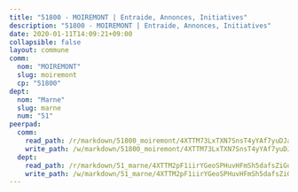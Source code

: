 ```yaml
---
title: "51800 - MOIREMONT | Entraide, Annonces, Initiatives"
description: "51800 - MOIREMONT | Entraide, Annonces, Initiatives"
date: 2020-01-11T14:09:21+09:00
collapsible: false
layout: commune
comm:
  nom: "MOIREMONT"
  slug: moiremont
  cp: "51800"
dept:
  nom: "Marne"
  slug: marne
  num: "51"
peerpad:
  comm:
    read_path: /r/markdown/51800_moiremont/4XTTM73LxTXN7SnsT4yYAf7yuDJaqFqM4g6XkRJuHoRRdbXZH
    write_path: /w/markdown/51800_moiremont/4XTTM73LxTXN7SnsT4yYAf7yuDJaqFqM4g6XkRJuHoRRdbXZH-K3TgTu73rvgzpqtrA1WjHd9qhcUQ6NxqGAknM3sLKJ96Yp3sRnScuexK9V1ZAtmERgr8NogZGsRPdZo2xhSpwPiUuf6E77CzSKh1mxvdrZCK1HpsonYD66dR3PvYHLFQssMYjaXh
  dept:
    read_path: /r/markdown/51_marne/4XTTM2pF1iirYGeoSPHuvHFmSh5dafsZiGuDVqApNYr9W2doe
    write_path: /w/markdown/51_marne/4XTTM2pF1iirYGeoSPHuvHFmSh5dafsZiGuDVqApNYr9W2doe-K3TgV7EpXmd75L5pz6aUTALihWsFeiubyposyfPgz6DbQby3ZQF3gNXaGqeRVGevfRz46yND7Y8QkCv5VozWFj5shZbEokjWNQrdmmsAHCxzuLQj5kuinh4kCdsefHKLdp7xhUwa
---
```



